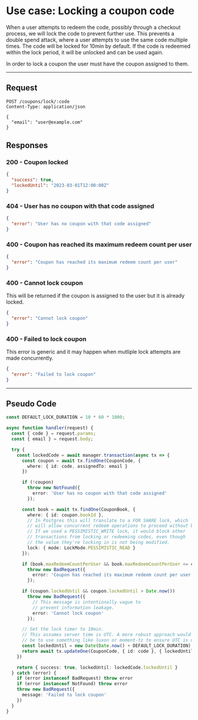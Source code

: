 # Use case: Locking a coupon code

When a user attempts to redeem the code, possibly through a checkout process,
we will lock the code to prevent further use. This prevents a double spend
attack, where a user attempts to use the same code multiple times. The code will be locked for 10min by default. If the code is redeemed within
the lock period, it will be unlocked and can be used again.

In order to lock a coupon the user must have the coupon assigned to them.

---

## Request

```http
POST /coupons/lock/:code
Content-Type: application/json

{
  "email": "user@example.com"
}
```

## Responses

### **200 - Coupon locked**

```json
{
  "success": true,
  "lockedUntil": "2023-03-01T12:00:00Z"
}
```

### **404 - User has no coupon with that code assigned**

```json
{
  "error": "User has no coupon with that code assigned"
}
```

### **400 - Coupon has reached its maximum redeem count per user**

```json
{
  "error": "Coupon has reached its maximum redeem count per user"
}
```

### **400 - Cannot lock coupon**

This will be returned if the coupon is assigned to the user but it is
already locked.

```json
{
  "error": "Cannot lock coupon"
}
```

### **400 - Failed to lock coupon**

This error is generic and it may happen when mutliple
lock attempts are made concurrently.

```json
{
  "error": "Failed to lock coupon"
}
```

---

## Pseudo Code

```typescript
const DEFAULT_LOCK_DURATION = 10 * 60 * 1000;

async function handler(request) {
  const { code } = request.params;
  const { email } = request.body;

  try {
    const lockedCode = await manager.transaction(async tx => {
      const coupon = await tx.findOne(CouponCode, {
        where: { id: code, assignedTo: email }
      })

      if (!coupon)
        throw new NotFound({
          error: 'User has no coupon with that code assigned'
        });

      const book = await tx.findOne(CouponBook, {
        where: { id: coupon.bookId },
        // In Postgres this will translate to a FOR SHARE lock, which
        // will allow concurrent redeem operations to proceed without blocking.
        // If we used a PESSIMISTIC_WRITE lock, it would block other
        // transactions from locking or redeeming codes, even though
        // the value they're locking in is not being modified.
        lock: { mode: LockMode.PESSIMISTIC_READ }
      });

      if (book.maxRedeemCountPerUser && book.maxRedeemCountPerUser <= coupon.redeemedCount)
        throw new BadRequest({
          error: 'Coupon has reached its maximum redeem count per user'
        });

      if (coupon.lockedUntil && coupon.lockedUntil > Date.now())
        throw new BadRequest({
          // This message is intentionally vague to
          // prevent information leakage.
          error: 'Cannot lock coupon'
        });

      // Set the lock timer to 10min.
      // This assumes server time is UTC. A more robust approach would
      // be to use something like luxon or moment-tz to ensure UTC is used.
      const lockedUntil = new Date(Date.now() + DEFAULT_LOCK_DURATION);
      return await tx.updateOne(CouponCode, { id: code }, { lockedUntil });
    })

    return { success: true, lockedUntil: lockedCode.lockedUntil }
  } catch (error) {
    if (error instanceof BadRequest) throw error
    if (error instanceof NotFound) throw error
    throw new BadRequest({
      message: 'Failed to lock coupon'
    })
  }
}
```

